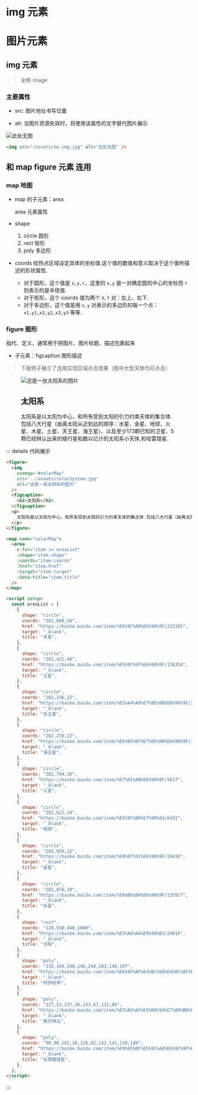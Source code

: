 # img 元素

# 图片元素

## img 元素

> 全称 image

### 主要属性

- src: 图片地址书写位置

- alt: 当图片资源失效时，将使用该属性的文字替代图片展示

<img src="/assets/no-img.jpg" alt="此处无图" />

```html
<img src="/assets/no-img.jpg" alt="此处无图" />
```

## 和 map figure 元素 连用

### map 地图

- map 的子元素：area

  area 元素属性

- shape

  1. circle 圆形
  2. rect 矩形
  3. poly 多边形

- coords
  给热点区域设定具体的<span class="cor-in">坐标值</span>.这个值的数值和意义取决于这个值所描述的形状属性.
  - 对于<span class="cor-wa">圆形</span>，这个值是 `x,y,r`，这里的 `x,y` 是一对确定圆的中心的坐标而 `r` 则表示的是半径值.
  - 对于<span class="cor-wa">矩形</span>，这个 coords 值为两个 `X,Y` 对：左上、右下.
  - 对于<span class="cor-wa">多边形</span>，这个值是用 `x,y` 对表示的多边形的每一个点：`x1,y1,x2,y2,x3,y3` 等等.

### figure 图形

指代、定义，通常用于把图片、图片标题、描述包裹起来

- 子元素：figcaption 图形描述

> 下面例子展示了连用实现区域点击效果（图中大型天体均可点击）

<figure>
  <img
    usemap="#solarMap"
    src="/assets/html/solarSystem.jpg"
    alt="这是一张太阳系的图片"
  />
  <figcaption>
    <h2>太阳系</h2>
  </figcaption>
  <p>
    太阳系是以太阳为中心，和所有受到太阳的引力约束天体的集合体.包括八大行星（由离太阳从近到远的顺序：水星、金星、地球、火星、木星、土星、天王星、海王星）、以及至少173颗已知的卫星、5颗已经辨认出来的矮行星和数以亿计的太阳系小天体,和哈雷彗星.
  </p>
</figure>

<script setup>
const areaList = [
  {
      shape: 'circle',
      coords: "282,660,56",
      href: "https://baike.baidu.com/item/%E6%9C%A8%E6%98%9F/222105",
      target: "_blank",
      title: "木星"
    },
    {
      shape: 'circle',
      coords: "282,422,48",
      href: "https://baike.baidu.com/item/%E5%9C%9F%E6%98%9F/136354",
      target: "_blank",
      title: "土星"
    },
    {
      shape: 'circle',
      coords: "282,336,22",
      href: "https://baike.baidu.com/item/%E5%A4%A9%E7%8E%8B%E6%98%9F/21805",
      target: "_blank",
      title: "天王星"
    },
    {
      shape: 'circle',
      coords: "282,278,22",
      href: "https://baike.baidu.com/item/%E6%B5%B7%E7%8E%8B%E6%98%9F/30351",
      target: "_blank",
      title: "海王星"
    },
    {
      shape: 'circle',
      coords: "282,794,10",
      href: "https://baike.baidu.com/item/%E7%81%AB%E6%98%9F/5627",
      target: "_blank",
      title: "火星"
    },
    {
      shape: 'circle',
      coords: "282,822,14",
      href: "https://baike.baidu.com/item/%E5%9C%B0%E7%90%83/6431",
      target: "_blank",
      title: "地球"
    },
    {
      shape: 'circle',
      coords: "282,850,12",
      href: "https://baike.baidu.com/item/%E9%87%91%E6%98%9F/19410",
      target: "_blank",
      title: "金星"
    },
    {
      shape: 'circle',
      coords: "282,878,10",
      href: "https://baike.baidu.com/item/%E6%B0%B4%E6%98%9F/135917",
      target: "_blank",
      title: "水星"
    },
    {
      shape: 'rect',
      coords: "128,930,440,1000",
      href: "https://baike.baidu.com/item/%E5%A4%AA%E9%98%B3/24010",
      target: "_blank",
      title: "太阳"
    },
    {
      shape: 'poly',
      coords: "135,169,248,146,248,183,140,197",
      href: "https://baike.baidu.com/item/%E6%9F%AF%E4%BC%8A%E4%BC%AF%E5%B8%A6",
      target: "_blank",
      title: "柯伊伯带"
    },
    {
      shape: 'poly',
      coords: "127,52,237,36,243,67,131,84",
      href: "https://baike.baidu.com/item/%E5%A5%A5%E5%B0%94%E7%89%B9%E4%BA%91",
      target: "_blank",
      title: "奥尔特云"
    },
    {
      shape: 'poly',
      coords: "90,90,102,38,126,82,142,141,110,149",
      href: "https://baike.baidu.com/item/%E9%95%BF%E5%91%A8%E6%9C%9F%E5%BD%97%E6%98%9F",
      target: "_blank",
      title: "长周期彗星"
    }
]
</script>

<map name="solarMap">
  <area
    v-for="item in areaList"
    :shape="item.shape"
    :coords="item.coords"
    :href="item.href"
    :target="item.target"
    :data-title="item.title"
  />
</map>

::: details 代码展示

```html
<figure>
  <img
    usemap="#solarMap"
    src="../assets/solarSystem.jpg"
    alt="这是一张太阳系的图片"
  />
  <figcaption>
    <h2>太阳系</h2>
  </figcaption>
  <p>
    太阳系是以太阳为中心，和所有受到太阳的引力约束天体的集合体.包括八大行星（由离太阳从近到远的顺序：水星、金星、地球、火星、木星、土星、天王星、海王星）、以及至少173颗已知的卫星、5颗已经辨认出来的矮行星和数以亿计的太阳系小天体,和哈雷彗星.
  </p>
</figure>

<map name="solarMap">
  <area
    v-for="item in areaList"
    :shape="item.shape"
    :coords="item.coords"
    :href="item.href"
    :target="item.target"
    :data-title="item.title"
  />
</map>

<script setup>
  const areaList = [
    {
      shape: "circle",
      coords: "282,660,56",
      href: "https://baike.baidu.com/item/%E6%9C%A8%E6%98%9F/222105",
      target: "_blank",
      title: "木星",
    },
    {
      shape: "circle",
      coords: "282,422,48",
      href: "https://baike.baidu.com/item/%E5%9C%9F%E6%98%9F/136354",
      target: "_blank",
      title: "土星",
    },
    {
      shape: "circle",
      coords: "282,336,22",
      href: "https://baike.baidu.com/item/%E5%A4%A9%E7%8E%8B%E6%98%9F/21805",
      target: "_blank",
      title: "天王星",
    },
    {
      shape: "circle",
      coords: "282,278,22",
      href: "https://baike.baidu.com/item/%E6%B5%B7%E7%8E%8B%E6%98%9F/30351",
      target: "_blank",
      title: "海王星",
    },
    {
      shape: "circle",
      coords: "282,794,10",
      href: "https://baike.baidu.com/item/%E7%81%AB%E6%98%9F/5627",
      target: "_blank",
      title: "火星",
    },
    {
      shape: "circle",
      coords: "282,822,14",
      href: "https://baike.baidu.com/item/%E5%9C%B0%E7%90%83/6431",
      target: "_blank",
      title: "地球",
    },
    {
      shape: "circle",
      coords: "282,850,12",
      href: "https://baike.baidu.com/item/%E9%87%91%E6%98%9F/19410",
      target: "_blank",
      title: "金星",
    },
    {
      shape: "circle",
      coords: "282,878,10",
      href: "https://baike.baidu.com/item/%E6%B0%B4%E6%98%9F/135917",
      target: "_blank",
      title: "水星",
    },
    {
      shape: "rect",
      coords: "128,930,440,1000",
      href: "https://baike.baidu.com/item/%E5%A4%AA%E9%98%B3/24010",
      target: "_blank",
      title: "太阳",
    },
    {
      shape: "poly",
      coords: "135,169,248,146,248,183,140,197",
      href: "https://baike.baidu.com/item/%E6%9F%AF%E4%BC%8A%E4%BC%AF%E5%B8%A6",
      target: "_blank",
      title: "柯伊伯带",
    },
    {
      shape: "poly",
      coords: "127,52,237,36,243,67,131,84",
      href: "https://baike.baidu.com/item/%E5%A5%A5%E5%B0%94%E7%89%B9%E4%BA%91",
      target: "_blank",
      title: "奥尔特云",
    },
    {
      shape: "poly",
      coords: "90,90,102,38,126,82,142,141,110,149",
      href: "https://baike.baidu.com/item/%E9%95%BF%E5%91%A8%E6%9C%9F%E5%BD%97%E6%98%9F",
      target: "_blank",
      title: "长周期彗星",
    },
  ];
</script>
```

:::
